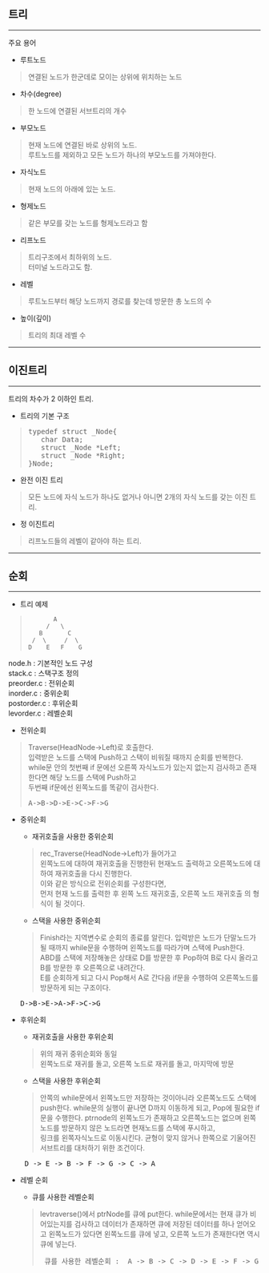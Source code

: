## 트리
***

 주요 용어
- 루트노드
>연결된 노드가 한군데로 모이는 상위에 위치하는 노드
- 차수(degree)
> 한 노드에 연결된 서브트리의 개수
- 부모노드
> 현재 노드에 연결된 바로 상위의 노드.   
> 루트노드를 제외하고 모든 노드가 하나의 부모노드를 가져야한다.
- 자식노드
> 현재 노드의 아래에 있는 노드.
- 형제노드 
> 같은 부모를 갖는 노드를 형제노드라고 함
- 리프노드
> 트리구조에서 최하위의 노드.   
> 터미널 노드라고도 함.
- 레벨 
> 루트노드부터 해당 노드까지 경로를 찾는데 방문한 총 노드의 수
- 높이(깊이)
> 트리의 최대 레벨 수

***
## 이진트리
***
트리의 차수가 2 이하인 트리.   
- 트리의 기본 구조
><pre>
>typedef struct _Node{
>    char Data;
>    struct _Node *Left;
>    struct _Node *Right;
>}Node;
></pre>
- 완전 이진 트리 
> 모든 노드에 자식 노드가 하나도 없거나 아니면 2개의 자식 노드를 갖는 이진 트리.
- 정 이진트리
> 리프노드들의 레벨이 같아야 하는 트리.


***
## 순회
***
- 트리 예제

>            A
>          /   \
>        B       C
>      /  \     /  \
>     D    E   F    G
node.h : 기본적인 노드 구성      
stack.c : 스택구조 정의   
preorder.c : 전위순회   
inorder.c : 중위순회   
postorder.c : 후위순회   
levorder.c : 레벨순회   

- 전위순회
> Traverse(HeadNode->Left)로 호출한다.    
> 입력받은 노드를 스택에 Push하고 스택이 비워질 때까지 순회를 반복한다.   
> while문 안의 첫번째 if 문에선 오른쪽 자식노드가 있는지 없는지 검사하고 존재한다면 해당 노드를 스택에 Push하고   
> 두번째 if문에선 왼쪽노드를 똑같이 검사한다.
> <pre>A->B->D->E->C->F->G</pre>

- 중위순회
    - 재귀호출을 사용한 중위순회
    > rec_Traverse(HeadNode->Left)가 들어가고   
    > 왼쪽노드에 대하여 재귀호출을 진행한뒤 현재노드 출력하고 오른쪽노드에 대하여 재귀호출을 다시 진행한다.   
    > 이와 같은 방식으로 전위순회를 구성한다면,   
    > 먼저 현재 노드를 출력한 후 왼쪽 노드 재귀호출, 오른쪽 노드 재귀호출 의 형식이 될 것이다.
    - 스택을 사용한 중위순회
    > Finish라는 지역변수로 순회의 종료를 알린다.
    > 입력받은 노드가 단말노드가 될 때까지 while문을 수행하며 왼쪽노드를 따라가며 스택에 Push한다.   
    >ABD를 스택에 저장해놓은 상태로 D를 방문한 후 Pop하여 B로 다시 올라고 B를 방문한 후 오른쪽으로 내려간다.   
    > E를 순회하게 되고 다시 Pop해서 A로 간다음 if문을 수행하여 오른쪽노드를 방문하게 되는 구조이다.   
    <pre>D->B->E->A->F->C->G</pre>

- 후위순회
    - 재귀호출을 사용한 후위순회
    > 위의 재귀 중위순회와 동일   
    > 왼쪽노드로 재귀를 돌고, 오른쪽 노드로 재귀를 돌고, 마지막에 방문
    - 스택을 사용한 후위순회
    > 안쪽의 while문에서 왼쪽노드만 저장하는 것이아니라 오른쪽노드도 스택에 push한다. 
    > while문의 실행이 끝나면 D까지 이동하게 되고, Pop에 필요한 if문을 수행한다.
    > ptrnode의 왼쪽노드가 존재하고 오른쪽노드는 없으며 왼쪽노드를 방문하지 않은 노드라면 현재노드를 스택에 푸시하고,    
    > 링크를 왼쪽자식노드로 이동시킨다.
    > 균형이 맞지 않거나 한쪽으로 기울어진 서브트리를 대처하기 위한 조건이다.
    <pre> D -> E -> B -> F -> G -> C -> A </pre>
- 레벨 순회
    - 큐를 사용한 레벨순회
    > levtraverse()에서 ptrNode를 큐에 put한다.
    > while문에서는 현재 큐가 비어있는지를 검사하고 데이터가 존재하면 큐에 저장된 데이터를 하나 얻어오고 
    > 왼쪽노드가 있다면 왼쪽노드를 큐에 넣고, 오른쪽 노드가 존재한다면 역시 큐에 넣는다.
    > <pre> 큐를 사용한 레벨순회 :  A -> B -> C -> D -> E -> F -> G -></pre>
